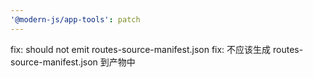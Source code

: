 ```yaml
---
'@modern-js/app-tools': patch
---
```


fix: should not emit routes-source-manifest.json
fix: 不应该生成 routes-source-manifest.json 到产物中
